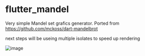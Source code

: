 # flutter_mandel

Very simple Mandel set grafics generator. Ported from https://github.com/mckoss/dart-mandelbrot

next steps will be useing multiple isolates to speed up rendering


![image](https://user-images.githubusercontent.com/16635729/164984565-bcc865e8-d1ec-4dda-984b-d2325d7aacf0.png)

